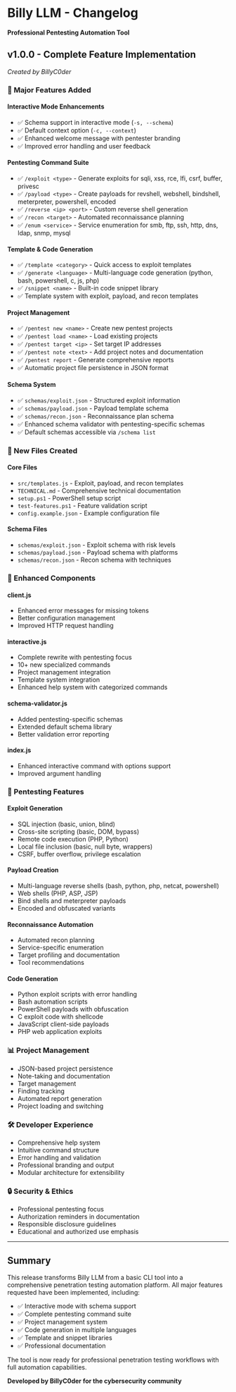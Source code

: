 # Billy LLM - Changelog
**Professional Pentesting Automation Tool**

## v1.0.0 - Complete Feature Implementation
*Created by BillyC0der*

### 🚀 Major Features Added

#### Interactive Mode Enhancements
- ✅ Schema support in interactive mode (`-s, --schema`)
- ✅ Default context option (`-c, --context`)
- ✅ Enhanced welcome message with pentester branding
- ✅ Improved error handling and user feedback

#### Pentesting Command Suite
- ✅ `/exploit <type>` - Generate exploits for sqli, xss, rce, lfi, csrf, buffer, privesc
- ✅ `/payload <type>` - Create payloads for revshell, webshell, bindshell, meterpreter, powershell, encoded
- ✅ `/reverse <ip> <port>` - Custom reverse shell generation
- ✅ `/recon <target>` - Automated reconnaissance planning
- ✅ `/enum <service>` - Service enumeration for smb, ftp, ssh, http, dns, ldap, snmp, mysql

#### Template & Code Generation
- ✅ `/template <category>` - Quick access to exploit templates
- ✅ `/generate <language>` - Multi-language code generation (python, bash, powershell, c, js, php)
- ✅ `/snippet <name>` - Built-in code snippet library
- ✅ Template system with exploit, payload, and recon templates

#### Project Management
- ✅ `/pentest new <name>` - Create new pentest projects
- ✅ `/pentest load <name>` - Load existing projects  
- ✅ `/pentest target <ip>` - Set target IP addresses
- ✅ `/pentest note <text>` - Add project notes and documentation
- ✅ `/pentest report` - Generate comprehensive reports
- ✅ Automatic project file persistence in JSON format

#### Schema System
- ✅ `schemas/exploit.json` - Structured exploit information
- ✅ `schemas/payload.json` - Payload template schema
- ✅ `schemas/recon.json` - Reconnaissance plan schema  
- ✅ Enhanced schema validator with pentesting-specific schemas
- ✅ Default schemas accessible via `/schema list`

### 📁 New Files Created

#### Core Files
- `src/templates.js` - Exploit, payload, and recon templates
- `TECHNICAL.md` - Comprehensive technical documentation
- `setup.ps1` - PowerShell setup script
- `test-features.ps1` - Feature validation script
- `config.example.json` - Example configuration file

#### Schema Files  
- `schemas/exploit.json` - Exploit schema with risk levels
- `schemas/payload.json` - Payload schema with platforms
- `schemas/recon.json` - Recon schema with techniques

### 🔧 Enhanced Components

#### client.js
- Enhanced error messages for missing tokens
- Better configuration management
- Improved HTTP request handling

#### interactive.js  
- Complete rewrite with pentesting focus
- 10+ new specialized commands
- Project management integration
- Template system integration
- Enhanced help system with categorized commands

#### schema-validator.js
- Added pentesting-specific schemas
- Extended default schema library
- Better validation error reporting

#### index.js
- Enhanced interactive command with options support
- Improved argument handling

### 🎯 Pentesting Features

#### Exploit Generation
- SQL injection (basic, union, blind)
- Cross-site scripting (basic, DOM, bypass)  
- Remote code execution (PHP, Python)
- Local file inclusion (basic, null byte, wrappers)
- CSRF, buffer overflow, privilege escalation

#### Payload Creation
- Multi-language reverse shells (bash, python, php, netcat, powershell)
- Web shells (PHP, ASP, JSP)
- Bind shells and meterpreter payloads
- Encoded and obfuscated variants

#### Reconnaissance Automation
- Automated recon planning
- Service-specific enumeration
- Target profiling and documentation
- Tool recommendations

#### Code Generation
- Python exploit scripts with error handling
- Bash automation scripts
- PowerShell payloads with obfuscation
- C exploit code with shellcode
- JavaScript client-side payloads
- PHP web application exploits

### 📊 Project Management
- JSON-based project persistence
- Note-taking and documentation
- Target management
- Finding tracking
- Automated report generation
- Project loading and switching

### 🛠️ Developer Experience
- Comprehensive help system
- Intuitive command structure
- Error handling and validation
- Professional branding and output
- Modular architecture for extensibility

### 🔒 Security & Ethics
- Professional pentesting focus
- Authorization reminders in documentation
- Responsible disclosure guidelines
- Educational and authorized use emphasis

---

## Summary
This release transforms Billy LLM from a basic CLI tool into a comprehensive penetration testing automation platform. All major features requested have been implemented, including:

- ✅ Interactive mode with schema support
- ✅ Complete pentesting command suite  
- ✅ Project management system
- ✅ Code generation in multiple languages
- ✅ Template and snippet libraries
- ✅ Professional documentation

The tool is now ready for professional penetration testing workflows with full automation capabilities.

**Developed by BillyC0der for the cybersecurity community**
